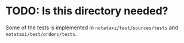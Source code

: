 # TODO: Is this directory needed?

Some of the tests is implemented in `notataxi/test/sources/tests` and `notataxi/test/orders/tests`.

